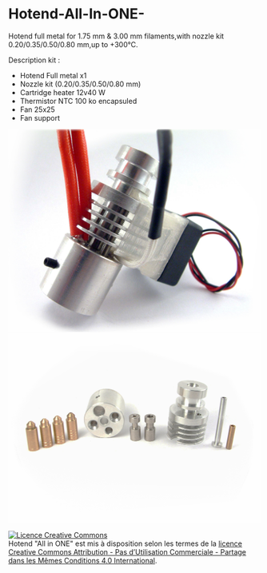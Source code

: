 Hotend-All-In-ONE-
==================

Hotend full metal for 1.75 mm &amp; 3.00 mm filaments,with nozzle kit 0.20/0.35/0.50/0.80 mm,up to +300°C.

Description kit :

- Hotend Full metal x1
- Nozzle kit (0.20/0.35/0.50/0.80 mm)
- Cartridge heater 12v40 W
- Thermistor NTC 100 ko encapsuled
- Fan 25x25
- Fan support

![](https://raw.githubusercontent.com/Fourmi/Hotend-All-In-ONE-/master/Pictures/AI1.jpg)
![](https://raw.githubusercontent.com/Fourmi/Hotend-All-In-ONE-/master/Pictures/DSCF0057.JPG)


<a rel="license" href="http://creativecommons.org/licenses/by-nc-sa/4.0/"><img alt="Licence Creative Commons" style="border-width:0" src="https://i.creativecommons.org/l/by-nc-sa/4.0/88x31.png" /></a><br /><span xmlns:dct="http://purl.org/dc/terms/" property="dct:title">Hotend "All in ONE"</span> est mis à disposition selon les termes de la <a rel="license" href="http://creativecommons.org/licenses/by-nc-sa/4.0/">licence Creative Commons Attribution - Pas d’Utilisation Commerciale - Partage dans les Mêmes Conditions 4.0 International</a>.
